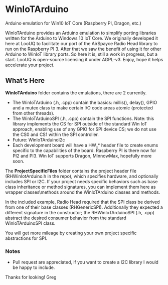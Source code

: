 # WinIoTArduino
Arduino emulation for Win10 IoT Core (Raspberry PI, Dragon, etc.)

WinIoTArduino provides an Arduino emulation to simplify porting libraries written for the Arduino to Windows 10 IoT Core.  We originally developed it here at LooUQ to facilitate our port of the AirSpayce Radio Head library to run on the Raspberry PI 3.  After that we saw the benefit of using it for other Arduino to WinIoT library ports.  So here it is, still a work in progress, but a start.
LooUQ is open-source licensing it under AGPL-v3.  Enjoy, hope it helps accelerate your project.

## What’s Here
**WinIoTArduino** folder contains the emulations, there are 2 currently.  
* The WinIoTArduino (.h, .cpp) contain the basics: millis(), delay(), GPIO and a mutex class to make certain I/O code areas atomic (protected from other threads).  
* The WinIoTArduinoSPI (.h, .cpp) contain the SPI functions.  Note: this library implements the CS for SPI outside of the standard Win IoT approach, enabling use of any GPIO for SPI device CS; we do not use the CS0 and CS1 within the SPI controller.
* Future: WinIoTArduinoI2c 
* Each development board will have a HW_* header file to create enums specific to the capabilities of the board.  Raspberry PI is there now for PI2 and PI3.  Win IoT supports Dragon, MinnowMax, hopefully more soon.

The **ProjectSpecificFiles** folder contains the project header file (RHWinIotArduino.h in the repo), which specifies hardware, and optionally includes SPI or I2C.  If your project needs specific behaviors such as base class inheritance or method signatures, you can implement them here as wrapper classes\methods around the WinIoTArduino classes and methods.

In the included example, Radio Head required that the SPI class be derived from one of their base classes (RHGenericSPI).  Additionally they expected a different signature in the constructor; the RHWinIoTArduinoSPI (.h, .cpp) abstract the desired consumer behavior from the standard WinIoTArduinoSPI class.

You will get more mileage by creating your own project specific abstractions for SPI.

### Notes
* Pull request are appreciated, if you want to create a I2C library I would be happy to include.

Thanks for looking!
Greg
